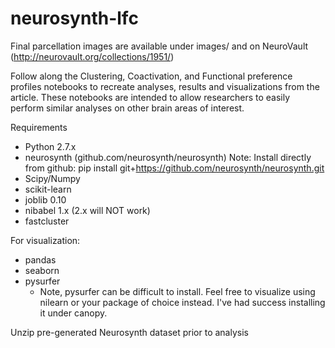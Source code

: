 # neurosynth-lfc
Final parcellation images are available under images/ and on NeuroVault (http://neurovault.org/collections/1951/)

Follow along the Clustering, Coactivation, and Functional preference profiles notebooks to recreate analyses, results and visualizations from the article. These notebooks are intended to allow researchers to easily perform similar analyses on other brain areas of interest.

Requirements

- Python 2.7.x 
- neurosynth (github.com/neurosynth/neurosynth)
 Note: Install directly from github: pip install git+https://github.com/neurosynth/neurosynth.git
- Scipy/Numpy
- scikit-learn
- joblib 0.10
- nibabel 1.x (2.x will NOT work)
- fastcluster

For visualization:

- pandas
- seaborn
- pysurfer
  - Note, pysurfer can be difficult to install. Feel free to visualize using nilearn or your package of choice instead. I've had success installing it under canopy.

Unzip pre-generated Neurosynth dataset prior to analysis
